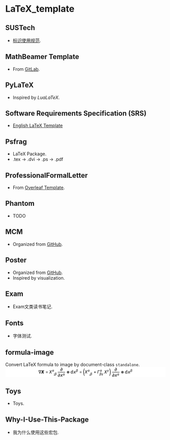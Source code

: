 # LaTeX_template
## SUSTech
- [标识使用规范](www.sustc.edu.cn/upload/files/00School/logo/南方科技大学标识使用基本操作规范.rar).

## MathBeamer Template
- From [GitLab](https://git.lug.ustc.edu.cn/vanabel/math-beamer).

## PyLaTeX
- Inspired by *LuaLaTeX*.

## Software Requirements Specification (SRS)
- [English LaTeX Template](https://github.com/jpeisenbarth/SRS-Tex)

## Psfrag
- LaTeX Package.
- .tex -> .dvi -> .ps -> .pdf

## ProfessionalFormalLetter
- From [Overleaf Template](https://www.latextemplates.com/template/professional-formal-letter).

## Phantom
- TODO

## MCM
- Organized from [GitHub](https://github.com/Liam0205/mcmthesis).

## Poster
- Organized from [GitHub](https://github.com/anriseth/baposter).
- Inspired by visualization.

## Exam
- Exam文类读书笔记.

## Fonts
- 字体测试.

## formula-image
Convert LaTeX formula to image by document-class `standalone`.
![](formula-image/formula.png)

## Toys
- Toys.

## Why-I-Use-This-Package
- 我为什么使用这些宏包.
